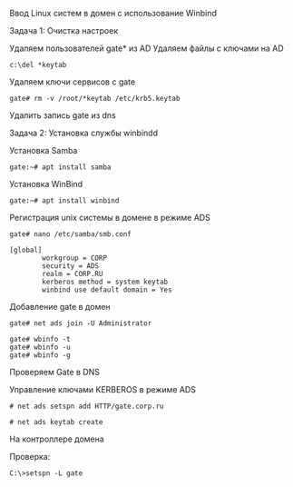 Ввод Linux систем в домен с использование Winbind

Задача 1: Очистка настроек 

Удаляем пользователей gate* из AD
Удаляем файлы с ключами на AD
```
c:\del *keytab
```
Удаляем ключи сервисов с gate
```
gate# rm -v /root/*keytab /etc/krb5.keytab
```
Удалить запись gate из dns

Задача 2: Установка службы winbindd

Установка Samba

```
gate:~# apt install samba
```
Установка WinBind

```
gate:~# apt install winbind
```

Регистрация unix системы в домене в режиме ADS

```
gate# nano /etc/samba/smb.conf
```
```
[global]
        workgroup = CORP
        security = ADS
        realm = CORP.RU
        kerberos method = system keytab
        winbind use default domain = Yes
```
Добавление gate в домен

```
gate# net ads join -U Administrator
```

```
gate# wbinfo -t
gate# wbinfo -u
gate# wbinfo -g
```
Проверяем Gate в DNS

Управление ключами KERBEROS в режиме ADS

```
# net ads setspn add HTTP/gate.corp.ru

# net ads keytab create
```

На контроллере домена

Проверка:
```
C:\>setspn -L gate
```
